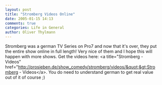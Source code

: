 ```yaml
---
layout: post
title: "Stromberg Videos Online"
date: 2005-01-15 14:13
comments: true
categories: Life in General
author: Oliver Thylmann
---
```



Stromberg was a german TV Series on Pro7 and now that it's over, they put the entire show online in full length! Very nice of them and I hope this will happen with more shows. Get the videos here: &lt;a title=&quot;Stromberg - Videos&quot; href=&quot;http://prosieben.de/show_comedy/stromberg/videos/&quot;&gt;Stromberg - Videos&lt;/a&gt;. You do need to understand german to get real value out of it of course ;)


